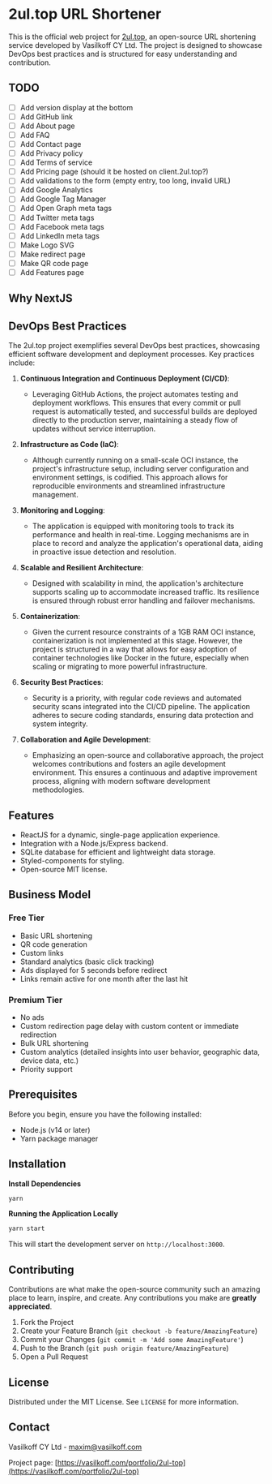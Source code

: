 # 2ul.top URL Shortener 

This is the official web project for [2ul.top](https://2ul.top), an open-source URL shortening service developed by Vasilkoff CY Ltd. The project is designed to showcase DevOps best practices and is structured for easy understanding and contribution.

## TODO

- [ ] Add version display at the bottom
- [ ] Add GitHub link
- [ ] Add About page
- [ ] Add FAQ 
- [ ] Add Contact page
- [ ] Add Privacy policy
- [ ] Add Terms of service
- [ ] Add Pricing page (should it be hosted on client.2ul.top?)
- [ ] Add validations to the form (empty entry, too long, invalid URL)
- [ ] Add Google Analytics
- [ ] Add Google Tag Manager
- [ ] Add Open Graph meta tags
- [ ] Add Twitter meta tags
- [ ] Add Facebook meta tags
- [ ] Add LinkedIn meta tags
- [ ] Make Logo SVG
- [ ] Make redirect page
- [ ] Make QR code page
- [ ] Add Features page

## Why NextJS

## DevOps Best Practices

The 2ul.top project exemplifies several DevOps best practices, showcasing efficient software development and deployment processes. Key practices include:

1. **Continuous Integration and Continuous Deployment (CI/CD)**:
   - Leveraging GitHub Actions, the project automates testing and deployment workflows. This ensures that every commit or pull request is automatically tested, and successful builds are deployed directly to the production server, maintaining a steady flow of updates without service interruption.

2. **Infrastructure as Code (IaC)**:
   - Although currently running on a small-scale OCI instance, the project's infrastructure setup, including server configuration and environment settings, is codified. This approach allows for reproducible environments and streamlined infrastructure management.

3. **Monitoring and Logging**:
   - The application is equipped with monitoring tools to track its performance and health in real-time. Logging mechanisms are in place to record and analyze the application's operational data, aiding in proactive issue detection and resolution.

4. **Scalable and Resilient Architecture**:
   - Designed with scalability in mind, the application's architecture supports scaling up to accommodate increased traffic. Its resilience is ensured through robust error handling and failover mechanisms.

5. **Containerization**:
   - Given the current resource constraints of a 1GB RAM OCI instance, containerization is not implemented at this stage. However, the project is structured in a way that allows for easy adoption of container technologies like Docker in the future, especially when scaling or migrating to more powerful infrastructure.

6. **Security Best Practices**:
   - Security is a priority, with regular code reviews and automated security scans integrated into the CI/CD pipeline. The application adheres to secure coding standards, ensuring data protection and system integrity.

7. **Collaboration and Agile Development**:
   - Emphasizing an open-source and collaborative approach, the project welcomes contributions and fosters an agile development environment. This ensures a continuous and adaptive improvement process, aligning with modern software development methodologies.

## Features

- ReactJS for a dynamic, single-page application experience.
- Integration with a Node.js/Express backend.
- SQLite database for efficient and lightweight data storage.
- Styled-components for styling.
- Open-source MIT license.

## Business Model

### Free Tier
- Basic URL shortening
- QR code generation
- Custom links
- Standard analytics (basic click tracking)
- Ads displayed for 5 seconds before redirect
- Links remain active for one month after the last hit

### Premium Tier
- No ads
- Custom redirection page delay with custom content or immediate redirection
- Bulk URL shortening
- Custom analytics (detailed insights into user behavior, geographic data, device data, etc.)
- Priority support

## Prerequisites

Before you begin, ensure you have the following installed:
- Node.js (v14 or later)
- Yarn package manager

## Installation

**Install Dependencies**

```sh
yarn
```

**Running the Application Locally**

```sh
yarn start
```

This will start the development server on `http://localhost:3000`.

## Contributing

Contributions are what make the open-source community such an amazing place to learn, inspire, and create. Any contributions you make are **greatly appreciated**.

1. Fork the Project
2. Create your Feature Branch (`git checkout -b feature/AmazingFeature`)
3. Commit your Changes (`git commit -m 'Add some AmazingFeature'`)
4. Push to the Branch (`git push origin feature/AmazingFeature`)
5. Open a Pull Request

## License

Distributed under the MIT License. See `LICENSE` for more information.

## Contact

Vasilkoff CY Ltd - [maxim@vasilkoff.com](mailto:maxim@vasilkoff.com)

Project page: [https://vasilkoff.com/portfolio/2ul-top](https://vasilkoff.com/portfolio/2ul-top)
